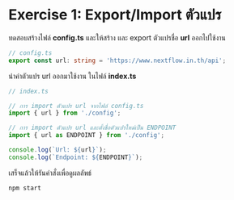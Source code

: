 

# Exercise 1: Export/Import ตัวแปร

ทดสอบสร้างไฟล์ **config.ts** และให้สร้าง และ export ตัวแปรชื่อ **url** ออกไปใช้งาน

```ts
// config.ts
export const url: string = 'https://www.nextflow.in.th/api';
```

นำค่าตัวแปร url ออกมาใช้งาน ในไฟล์ **index.ts**

```ts
// index.ts

// การ import ตัวแปร url จากไฟล์ config.ts
import { url } from './config';

// การ import ตัวแปร url และตั้งชื่อตัวแปรใหม่เป็น ENDPOINT
import { url as ENDPOINT } from './config';

console.log(`Url: ${url}`);
console.log(`Endpoint: ${ENDPOINT}`);
```

เสร็จแล้วให้รันคำสั่งเพื่อดูผลลัพธ์

```bash
ืnpm start
```
